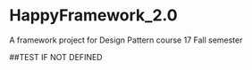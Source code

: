 # HappyFramework_2.0
A framework project for Design Pattern course 17 Fall semester

##TEST IF NOT DEFINED